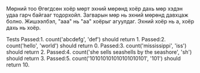 Мөрний тоо 
Өгөгдсөн хоёр мөрт эхний мөрөнд хоёр дахь мөр хэдэн удаа гарч байгааг тодорхойл. 
Загварын мөр нь эхний мөрөнд давхцаж болно. 
Жишээлбэл, "aaa" нь "аа" хоёрыг агуулдаг. 
Эхний хоёр нь а, хоёр дахь нь хоёр.

Tests
Passed:1. count('abcdefg', 'def') should return 1.
Passed:2. count('hello', 'world') should return 0.
Passed:3. count('mississippi', 'iss') should return 2.
Passed:4. count('she sells seashells by the seashore', 'sh') should return 3.
Passed:5. count('101010101010101010101', '101') should return 10.